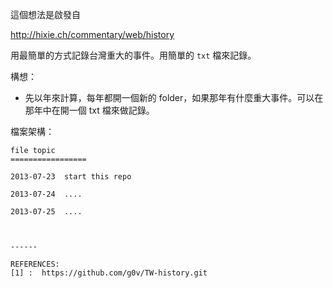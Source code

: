 這個想法是啟發自 

http://hixie.ch/commentary/web/history

用最簡單的方式記錄台灣重大的事件。用簡單的 `txt` 檔來記錄。

構想：

- 先以年來計算，每年都開一個新的 folder，如果那年有什麼重大事件。可以在那年中在開一個 txt 檔來做記錄。

檔案架構：

```
file topic 
=================

2013-07-23  start this repo

2013-07-24  ....

2013-07-25  ....



------

REFERENCES:
[1] :  https://github.com/g0v/TW-history.git

```



